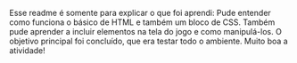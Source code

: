 Esse readme é somente para explicar o que foi aprendi:
Pude entender como funciona o básico de HTML e também um bloco de CSS.
Também pude aprender a incluir elementos na tela do jogo e como manipulá-los.
O objetivo principal foi concluído, que era testar todo o ambiente. 
Muito boa a atividade!